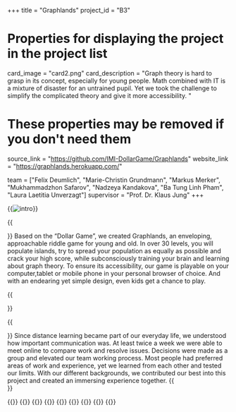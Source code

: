 +++
title = "Graphlands"
project_id = "B3"

# Properties for displaying the project in the project list
card_image = "card2.png"
card_description = "Graph theory is hard to grasp in its concept, especially for young people. Math combined with IT is a mixture of disaster for an untrained pupil. Yet we took the challenge to simplify the complicated theory and give it more accessibility. "


# These properties may be removed if you don't need them
source_link = "https://github.com/IMI-DollarGame/Graphlands"
website_link = "https://graphlands.herokuapp.com/"

team = ["Felix Deumlich", "Marie-Christin Grundmann", "Markus Merker", "Mukhammadzhon Safarov", "Nadzeya Kandakova", "Ba Tung Linh Pham", "Laura Laetitia Unverzagt"]
supervisor = "Prof. Dr. Klaus Jung"
+++

{{<image src="Logo_Island.png" alt="intro" >}}

{{<section title="Our Goals">}}
Based on the “Dollar Game”, we created Graphlands, an enveloping, approachable riddle game for young and old. In over 30 levels, you will populate islands, try to spread your population as equally as possible and crack your high score, while subconsciously training your brain and learning about graph theory.
To ensure its accessibility, our game is playable on your computer,tablet or mobile phone in your personal browser of choice. And with an endearing yet simple design, even kids get a chance to play.

{{</section>}}

{{<section title="The Team">}}
Since distance learning became part of our everyday life, we understood how important communication was. At least twice a week we were able to meet online to compare work and resolve issues. Decisions were made as a group and elevated our team working process.
Most people had preferred areas of work and experience, yet we learned from each other and tested our limits. With our different backgrounds, we contributed our best into this project and created an immersing experience together.
{{</section >}}

{{<gallery>}}
{{<team-member image="Markus.jpg" name="Markus">}}
{{<team-member image="Mukhammad.jpg" name="Muhammad">}}
{{<team-member image="Laura.jpg" name="Laura">}}
{{<team-member image="Marie.jpg" name="Marie">}}
{{<team-member image="Nadya.jpg" name="Nadya">}}
{{<team-member image="Felix.jpg" name="Felix">}}
{{<team-member image="team.png" name="Linh">}}
{{</gallery>}}
